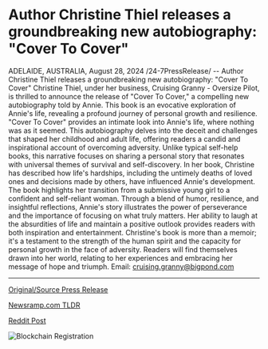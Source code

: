 # Author Christine Thiel releases a groundbreaking new autobiography: "Cover To Cover"

ADELAIDE, AUSTRALIA, August 28, 2024 /24-7PressRelease/ -- Author Christine Thiel releases a groundbreaking new autobiography: "Cover To Cover"  Christine Thiel, under her business, Cruising Granny - Oversize Pilot, is thrilled to announce the release of "Cover To Cover," a compelling new autobiography told by Annie. This book is an evocative exploration of Annie's life, revealing a profound journey of personal growth and resilience.  "Cover To Cover" provides an intimate look into Annie's life, where nothing was as it seemed. This autobiography delves into the deceit and challenges that shaped her childhood and adult life, offering readers a candid and inspirational account of overcoming adversity. Unlike typical self-help books, this narrative focuses on sharing a personal story that resonates with universal themes of survival and self-discovery.  In her book, Christine has described how life's hardships, including the untimely deaths of loved ones and decisions made by others, have influenced Annie's development. The book highlights her transition from a submissive young girl to a confident and self-reliant woman. Through a blend of humor, resilience, and insightful reflections, Annie's story illustrates the power of perseverance and the importance of focusing on what truly matters. Her ability to laugh at the absurdities of life and maintain a positive outlook provides readers with both inspiration and entertainment.  Christine's book is more than a memoir; it's a testament to the strength of the human spirit and the capacity for personal growth in the face of adversity. Readers will find themselves drawn into her world, relating to her experiences and embracing her message of hope and triumph.  Email: cruising.granny@bigpond.com 

---

[Original/Source Press Release](https://www.24-7pressrelease.com/press-release/513852/author-christine-thiel-releases-a-groundbreaking-new-autobiography-cover-to-cover)
                    

[Newsramp.com TLDR](None) 



[Reddit Post](https://www.reddit.com/r/BookNews/comments/1f385vl/new_autobiography_cover_to_cover_released_by/) 



![Blockchain Registration](https://cdn.newsramp.app/24-7PressRelease/qrcode/248/28/chefn2fF.webp)